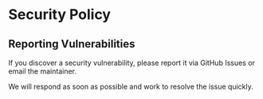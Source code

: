 # Security Policy

## Reporting Vulnerabilities

If you discover a security vulnerability, please report it via GitHub Issues or email the maintainer.

We will respond as soon as possible and work to resolve the issue quickly.
